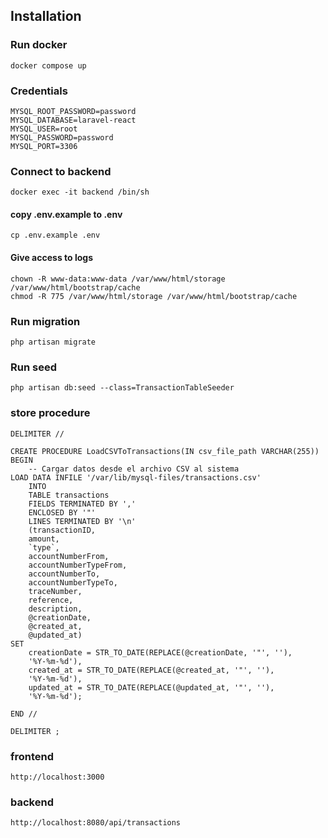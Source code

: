 ## Installation

### Run docker

```
docker compose up
```

### Credentials

```
MYSQL_ROOT_PASSWORD=password
MYSQL_DATABASE=laravel-react
MYSQL_USER=root
MYSQL_PASSWORD=password
MYSQL_PORT=3306
```

### Connect to backend

```
docker exec -it backend /bin/sh

```

#### copy .env.example to .env
```
cp .env.example .env
```
#### Give access to logs
```
chown -R www-data:www-data /var/www/html/storage /var/www/html/bootstrap/cache
chmod -R 775 /var/www/html/storage /var/www/html/bootstrap/cache
```

### Run migration

```
php artisan migrate
```

### Run seed

```
php artisan db:seed --class=TransactionTableSeeder
```

### store procedure

```
DELIMITER //

CREATE PROCEDURE LoadCSVToTransactions(IN csv_file_path VARCHAR(255))
BEGIN
    -- Cargar datos desde el archivo CSV al sistema
LOAD DATA INFILE '/var/lib/mysql-files/transactions.csv'
    INTO
	TABLE transactions
    FIELDS TERMINATED BY ','
	ENCLOSED BY '"' 
    LINES TERMINATED BY '\n'
    (transactionID,
	amount,
	`type`,
	accountNumberFrom,
	accountNumberTypeFrom,
	accountNumberTo,
	accountNumberTypeTo,
	traceNumber,
	reference,
	description,
	@creationDate,
	@created_at,
	@updated_at)
SET
	creationDate = STR_TO_DATE(REPLACE(@creationDate, '"', ''),
	'%Y-%m-%d'),
	created_at = STR_TO_DATE(REPLACE(@created_at, '"', ''),
	'%Y-%m-%d'),
	updated_at = STR_TO_DATE(REPLACE(@updated_at, '"', ''),
	'%Y-%m-%d');
    
END //

DELIMITER ;

```

### frontend

```
http://localhost:3000
```

### backend

```
http://localhost:8080/api/transactions
```
